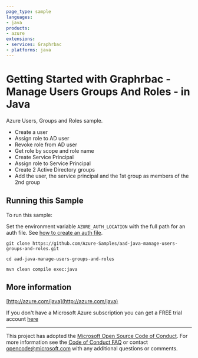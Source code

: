 ```yaml
---
page_type: sample
languages:
- java
products:
- azure
extensions:
- services: Graphrbac
- platforms: java
---
```


# Getting Started with Graphrbac - Manage Users Groups And Roles - in Java #


  Azure Users, Groups and Roles sample.
  - Create a user
  - Assign role to AD user
  - Revoke role from AD user
  - Get role by scope and role name
  - Create Service Principal
  - Assign role to Service Principal
  - Create 2 Active Directory groups
  - Add the user, the service principal and the 1st group as members of the 2nd group
 

## Running this Sample ##

To run this sample:

Set the environment variable `AZURE_AUTH_LOCATION` with the full path for an auth file. See [how to create an auth file](https://github.com/Azure/azure-libraries-for-java/blob/master/AUTH.md).

    git clone https://github.com/Azure-Samples/aad-java-manage-users-groups-and-roles.git

    cd aad-java-manage-users-groups-and-roles

    mvn clean compile exec:java

## More information ##

[http://azure.com/java](http://azure.com/java)

If you don't have a Microsoft Azure subscription you can get a FREE trial account [here](http://go.microsoft.com/fwlink/?LinkId=330212)

---

This project has adopted the [Microsoft Open Source Code of Conduct](https://opensource.microsoft.com/codeofconduct/). For more information see the [Code of Conduct FAQ](https://opensource.microsoft.com/codeofconduct/faq/) or contact [opencode@microsoft.com](mailto:opencode@microsoft.com) with any additional questions or comments.